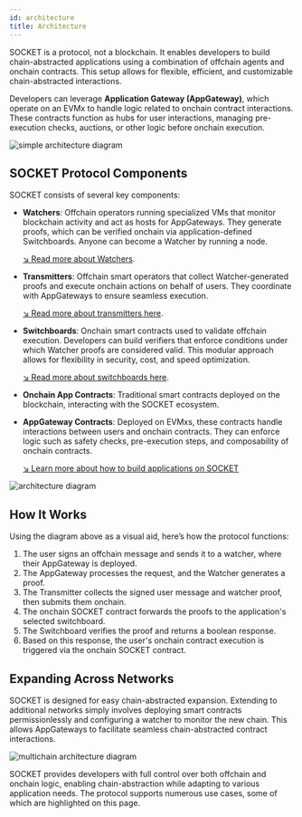 ```yaml
---
id: architecture
title: Architecture
---
```


SOCKET is a protocol, not a blockchain. It enables developers to build chain-abstracted applications using a combination of offchain agents and onchain contracts. This setup allows for flexible, efficient, and customizable chain-abstracted interactions.

Developers can leverage **Application Gateway (AppGateway)**, which operate on an EVMx to handle logic related to onchain contract interactions. These contracts function as hubs for user interactions, managing pre-execution checks, auctions, or other logic before onchain execution.

<div style={{ display: 'flex', justifyContent: 'center' }}>
    <img src="/img/simple-architecture.svg" alt="simple architecture diagram" style={{ width: '65%' }} />
</div>

## SOCKET Protocol Components

SOCKET consists of several key components:

- **Watchers**: Offchain operators running specialized VMs that monitor blockchain activity and act as hosts for AppGateways. They generate proofs, which can be verified onchain via application-defined Switchboards. Anyone can become a Watcher by running a node.

    [↘ Read more about Watchers](/watchers).

- **Transmitters**: Offchain smart operators that collect Watcher-generated proofs and execute onchain actions on behalf of users. They coordinate with AppGateways to ensure seamless execution.

    [↘ Read more about transmitters here](/transmitters).

- **Switchboards**: Onchain smart contracts used to validate offchain execution. Developers can build verifiers that enforce conditions under which Watcher proofs are considered valid. This modular approach allows for flexibility in security, cost, and speed optimization.

    [↘ Read more about switchboards here](/switchboards).

- **Onchain App Contracts**: Traditional smart contracts deployed on the blockchain, interacting with the SOCKET ecosystem.
- **AppGateway Contracts**: Deployed on EVMxs, these contracts handle interactions between users and onchain contracts. They can enforce logic such as safety checks, pre-execution steps, and composability of onchain contracts.

    [↘ Learn more about how to build applications on SOCKET](/writing-apps#architecture-overview)

<div style={{ display: 'flex', justifyContent: 'center' }}>
    <img src="/img/architecture.svg" alt="architecture diagram" style={{ width: '90%' }} />
</div>

## How It Works

Using the diagram above as a visual aid, here’s how the protocol functions:

1. The user signs an offchain message and sends it to a watcher, where their AppGateway is deployed.
2. The AppGateway processes the request, and the Watcher generates a proof.
3. The Transmitter collects the signed user message and watcher proof, then submits them onchain.
4. The onchain SOCKET contract forwards the proofs to the application's selected switchboard.
5. The Switchboard verifies the proof and returns a boolean response.
6. Based on this response, the user's onchain contract execution is triggered via the onchain SOCKET contract.

## Expanding Across Networks

SOCKET is designed for easy chain-abstracted expansion. Extending to additional networks simply involves deploying smart contracts permissionlessly and configuring a watcher to monitor the new chain. This allows AppGateways to facilitate seamless chain-abstracted contract interactions.

<div style={{ display: 'flex', justifyContent: 'center' }}>
    <img src="/img/multichain-architecture.svg" alt="multichain architecture diagram" style={{ width: '90%' }} />
</div>

SOCKET provides developers with full control over both offchain and onchain logic, enabling chain-abstraction while adapting to various application needs. The protocol supports numerous use cases, some of which are highlighted on this page.
